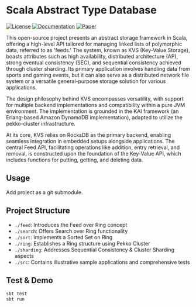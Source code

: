 # Scala Abstract Type Database

[![License](https://img.shields.io/badge/license-DHARMA-green)](LICENSE)
[![Documentation](https://img.shields.io/badge/documentation-pdf-yellow)](kvs.pdf)
[![Paper](https://img.shields.io/badge/paper-pdf-lightgrey)](https://www.allthingsdistributed.com/files/amazon-dynamo-sosp2007.pdf)

This open-source project presents an abstract storage framework in Scala, offering a high-level API tailored for managing linked lists of polymorphic data, referred to as 'feeds.' The system, known as KVS (Key-Value Storage), boasts attributes such as high availability, distributed architecture (AP), strong eventual consistency (SEC), and sequential consistency achieved through cluster sharding. Its primary application involves handling data from sports and gaming events, but it can also serve as a distributed network file system or a versatile general-purpose storage solution for various applications.

The design philosophy behind KVS encompasses versatility, with support for multiple backend implementations and compatibility within a pure JVM environment. The implementation is grounded in the KAI framework (an Erlang-based Amazon DynamoDB implementation), adapted to utilize the pekko-cluster infrastructure.

At its core, KVS relies on RocksDB as the primary backend, enabling seamless integration in embedded setups alongside applications. The central Feed API, facilitating operations like addition, entry retrieval, and removal, is constructed upon the foundation of the Key-Value API, which includes functions for putting, getting, and deleting data.

## Usage

Add project as a git submodule.

## Project Structure

* `./feed`: Introduces the Feed over Ring concept
* `./search`: Offers Search over Ring functionality
* `./sort`: Implements a Sorted Set on Ring
* `./ring`: Establishes a Ring structure using Pekko Cluster
* `./sharding`: Addresses Sequential Consistency & Cluster Sharding aspects
* `./src`: Contains illustrative sample applications and comprehensive tests

## Test & Demo

```bash
sbt test
sbt run
```
